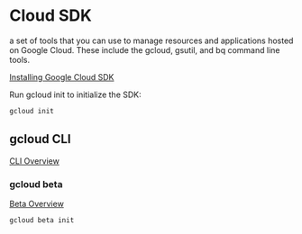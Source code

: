 # Cloud SDK

a set of tools that you can use to manage resources and applications hosted on Google Cloud. These include the gcloud, gsutil, and bq command line tools. 

[Installing Google Cloud SDK](https://cloud.google.com/sdk/docs/install)

Run gcloud init to initialize the SDK:

```bash
gcloud init
```

## gcloud CLI

[CLI Overview](https://cloud.google.com/sdk/gcloud)

### gcloud beta

[Beta Overview](https://cloud.google.com/sdk/gcloud/reference/beta)

```bash
gcloud beta init
```
